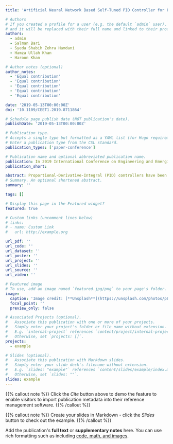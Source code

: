 ```yaml
---
title: 'Artificial Neural Network Based Self-Tuned PID Controller for Flight Control of Quadcopter'

# Authors
# If you created a profile for a user (e.g. the default `admin` user), write the username (folder name) here
# and it will be replaced with their full name and linked to their profile.
authors:
  - admin
  - Salman Bari
  - Syeda Shabih Zehra Hamdani
  - Hamza Ullah Khan
  - Haroon Khan

# Author notes (optional)
author_notes:
  - 'Equal contribution'
  - 'Equal contribution'
  - 'Equal contribution'
  - 'Equal contribution'
  - 'Equal contribution'

date: '2019-05-13T00:00:00Z'
doi: '10.1109/CEET1.2019.8711864'

# Schedule page publish date (NOT publication's date).
publishDate: '2019-05-13T00:00:00Z'

# Publication type.
# Accepts a single type but formatted as a YAML list (for Hugo requirements).
# Enter a publication type from the CSL standard.
publication_types: ['paper-conference']

# Publication name and optional abbreviated publication name.
publication: In 2019 International Conference on Engineering and Emerging Technologies (ICEET)
publication_short: 

abstract: Proportional-Derivative-Integral (PID) controllers have been used for many kinds of systems in academia and industry. Multiple off-line approaches are available for PID tuning. However, physical systems which are subjected to continuous parametric changes and external disturbances require a robust PID controller with continuous auto-tuning. Quadcopter is the perfect example of such system which requires a robust control for stable flight operation. In this paper, a robust PID controller is presented for flight control of quadcopter. The proposed PID tuning algorithm continuously adjusts PID parameters which minimizes tracking error using artificial neural network consisting of a single hidden layer. Sigmoid function is used as activation function. Back-propagation algorithm is used to obtain optimized weights. Comparative analysis of three types of training algorithms (Bayesian regularization, Lavenberg-Marquardt and scaled conjugate gradient) against different number of neurons of hidden layer is performed to obtain minimized Mean Square Error (MSE). The effectiveness of proposed control scheme is witnessed for roll, pitch, yaw and altitude control of quadcopter.
# Summary. An optional shortened abstract.
summary: ''

tags: []

# Display this page in the Featured widget?
featured: true

# Custom links (uncomment lines below)
# links:
# - name: Custom Link
#   url: http://example.org

url_pdf: ''
url_code: ''
url_dataset: ''
url_poster: ''
url_project: ''
url_slides: ''
url_source: ''
url_video: ''

# Featured image
# To use, add an image named `featured.jpg/png` to your page's folder.
image:
  caption: 'Image credit: [**Unsplash**](https://unsplash.com/photos/pLCdAaMFLTE)'
  focal_point: ''
  preview_only: false

# Associated Projects (optional).
#   Associate this publication with one or more of your projects.
#   Simply enter your project's folder or file name without extension.
#   E.g. `internal-project` references `content/project/internal-project/index.md`.
#   Otherwise, set `projects: []`.
projects:
  - example

# Slides (optional).
#   Associate this publication with Markdown slides.
#   Simply enter your slide deck's filename without extension.
#   E.g. `slides: "example"` references `content/slides/example/index.md`.
#   Otherwise, set `slides: ""`.
slides: example
---
```


{{% callout note %}}
Click the _Cite_ button above to demo the feature to enable visitors to import publication metadata into their reference management software.
{{% /callout %}}

{{% callout note %}}
Create your slides in Markdown - click the _Slides_ button to check out the example.
{{% /callout %}}

Add the publication's **full text** or **supplementary notes** here. You can use rich formatting such as including [code, math, and images](https://wowchemy.com/docs/content/writing-markdown-latex/).

